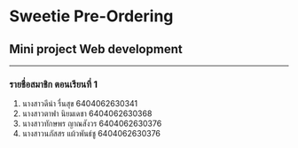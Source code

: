 # Sweetie Pre-Ordering 
## Mini project Web development
---
### รายชื่อสมาชิก ตอนเรียนที่ 1
1. นางสาวดีน่า รื่นสุข 6404062630341
2. นางสาวตาฟา นิยมเดชา 6404062630368
3. นางสาวทักษพร ญาณสังวร 6404062630376
4. นางสาวนภัสสร แผ้วพันธ์ชู 6404062630376
